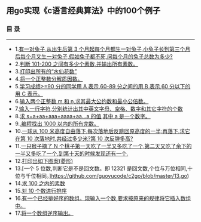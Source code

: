 ## 用go实现《c语言经典算法》中的100个例子
### 目 录
***
* 1.[有一对兔子,从出生后第 3 个月起每个月都生一对兔子,小兔子长到第三个月后每个月又生一对兔子,假如兔子都不死,问每个月的兔子总数为多少?](https://github.com/guoyucode/c2go/blob/master/1.go)
* 2.[判断 101-200 之间有多少个素数,并输出所有素数。](https://github.com/guoyucode/c2go/blob/master/2.go)
* 3.[打印出所有的“水仙花数”](https://github.com/guoyucode/c2go/blob/master/3.go)
* 4.[将一个正整数分解质因数。](https://github.com/guoyucode/c2go/blob/master/4.go)
* 5.[学习成绩>=90 分的同学用 A 表示,60-89 分之间的用 B 表示,60 分以下的用 C 表示。](https://github.com/guoyucode/c2go/blob/master/5.go)
* 6.[输入两个正整数 m 和 n,求其最大公约数和最小公倍数。](https://github.com/guoyucode/c2go/blob/master/6.go)
* 7.[输入一行字符,分别统计出其中英文字母、空格、数字和其它字符的个数](https://github.com/guoyucode/c2go/blob/master/7.go)
* 8.[求 s=a+aa+aaa+aaaa+aa...a 的值,其中 a 是一个数字。](https://github.com/guoyucode/c2go/blob/master/8.go)
* 9.[.编程找出 1000 以内的所有完数。](https://github.com/guoyucode/c2go/blob/master/9.go)
* 10.[一球从 100 米高度自由落下,每次落地后反跳回原高度的一半;再落下,求它在第 10 次落地时,共经过多少米?第 10 次反弹多高?](https://github.com/guoyucode/c2go/blob/master/10.go)
* 11.[一只猴子摘了 N 个桃子第一天吃了一半又多吃了一个,第二天又吃了余下的一半又多吃了一个,到第十天的时候发现还有一个.](https://github.com/guoyucode/c2go/blob/master/11.go)
* 12.[打印出如下图案(菱形)](https://github.com/guoyucode/c2go/blob/master/12.go)
* 13.[一个 5 位数,判断它是不是回文数。即 12321 是回文数,个位与万位相同,十位与千位相同。]https://github.com/guoyucode/c2go/blob/master/13.go)
* 14.[求 100 之内的素数](https://github.com/guoyucode/c2go/blob/master/14.go)
* 15.[对 10 个数进行排序](https://github.com/guoyucode/c2go/blob/master/15.go)
* 16.[有一个已经排好序的数组。现输入一个数,要求按原来的规律将它插入数组中。](https://github.com/guoyucode/c2go/blob/master/16.go)
* 17.[将一个数组逆序输出。](https://github.com/guoyucode/c2go/blob/master/17.go)
